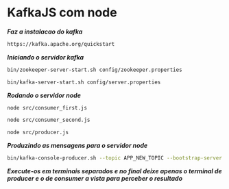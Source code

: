 # KafkaJS com node

**_Faz a instalacao do kafka_**
```bash
https://kafka.apache.org/quickstart
```
**_Iniciando o servidor kafka_**

```bash
bin/zookeeper-server-start.sh config/zookeeper.properties
```
```bash
bin/kafka-server-start.sh config/server.properties
```
**_Rodando o servidor node_**
```bash
node src/consumer_first.js
```
```bash
node src/consumer_second.js
```
```bash
node src/producer.js
```
**_Produzindo as mensagens para o servidor node_**
```bash
bin/kafka-console-producer.sh --topic APP_NEW_TOPIC --bootstrap-server localhost:9092
```
**_Execute-os em terminais separados e no final deixe apenas o terminal de producer e o de consumer a vista para perceber o resultado_**
